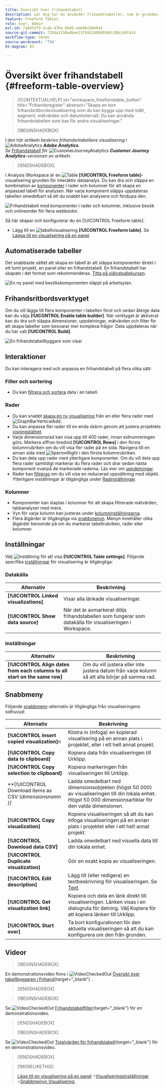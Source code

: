 ```yaml
---
title: Översikt över frihandstabell
description: Lär dig hur du använder frihandstabeller, som är grunden för dataanalys i Analysis Workspace.
feature: Freeform Tables
role: User, Admin
exl-id: 7a0432f9-2cab-47be-bbd6-ede96cb840a3
source-git-commit: f258a1150a4bee11f5922d058930dc38b1ddfa14
workflow-type: tm+mt
source-wordcount: '734'
ht-degree: 0%

---
```


# Översikt över frihandstabell {#freeform-table-overview}


<!-- markdownlint-disable MD034 -->

>[!CONTEXTUALHELP]
>id="workspace_freeformtable_button"
>title="Frihandsregister"
>abstract="Skapa en tom frihandsritbordsvisualisering som du kan bygga upp med mått, segment, mätvärden och datumintervall. Du kan använda frihandstabellen som bas för andra visualiseringar."

<!-- markdownlint-enable MD034 -->


>[!BEGINSHADEBOX]

_I den här artikeln beskrivs frihandsritabellens visualisering i_ ![AdobeAnalytics](/help/assets/icons/AdobeAnalytics.svg) _&#x200B;**Adobe Analytics**._<br/>_Se [Frihandstabell](https://experienceleague.adobe.com/sv/docs/analytics-platform/using/cja-workspace/visualizations/freeform-table/freeform-table) för_ ![CustomerJourneyAnalytics](/help/assets/icons/CustomerJourneyAnalytics.svg) _&#x200B;**Customer Journey Analytics**-versionen av artikeln._

>[!ENDSHADEBOX]


I Analysis Workspace är en ![Table](/help/assets/icons/Table.svg) **[!UICONTROL Freeform table]**-visualisering grunden för interaktiv dataanalys. Du kan dra och släppa en kombination av [komponenter](/help/analyze/analysis-workspace/components/analysis-workspace-components.md) i rader och kolumner för att skapa en anpassad tabell för analysen. När varje komponent släpps uppdateras tabellen omedelbart så att du snabbt kan analysera och fördjupa den.

![Frihandstabell med komponenter i rader och kolumner, inklusive besök och onlineorder för flera webbsidor.](assets/opening-section.png)

Så här skapar och konfigurerar du en [!UICONTROL Freeform table]:

* Lägg till en ![tabellvisualisering](/help/assets/icons/Table.svg) **[!UICONTROL Freeform table]**. Se [Lägga till en visualisering på en panel](../freeform-analysis-visualizations.md#add-visualizations-to-a-panel).

## Automatiserade tabeller

Det snabbaste sättet att skapa en tabell är att släppa komponenter direkt i ett tomt projekt, en panel eller en frihandstabell. En frihandstabell har skapats i det format som rekommenderas. [Titta på självstudiekursen](https://experienceleague.adobe.com/sv/docs/analytics-learn/tutorials/analysis-workspace/building-freeform-tables/auto-build-freeform-tables-in-analysis-workspace).

![En ny panel med besökskomponenten släppt på arbetsytan.](assets/automated-table.png)

## Frihandsritbordsverktyget

Om du vill lägga till flera komponenter i tabellen först och sedan återge data kan du välja **[!UICONTROL Enable table builder]**. När verktyget är aktiverat kan du dra och släppa dimensioner, uppdelningar, mätvärden och filter för att skapa tabeller som besvarar mer komplexa frågor. Data uppdateras när du har valt **[!UICONTROL Build]**.

![En frihandstabellbyggare som visar &#x200B;](assets/table-builder.png)

## Interaktioner

Du kan interagera med och anpassa en frihandstabell på flera olika sätt:

### Filter och sortering

* Du kan [filtrera och sortera](filter-and-sort.md) data i en tabell.

### Rader

* Du kan snabbt [skapa en ny visualisering](../freeform-analysis-visualizations.md#visualize) från en eller flera rader med ![GraphBarVerticalAdd](/help/assets/icons/GraphBarVerticalAdd.svg).
* Du kan anpassa fler rader till en enda skärm genom att justera projektets [visningstäthet](/help/analyze/analysis-workspace/build-workspace-project/view-density.md).
* Varje dimensionsrad kan visa upp till 400 rader, innan sidnumreringen görs. Markera siffran bredvid **[!UICONTROL Rows]** i den första kolumnrubriken om du vill visa fler rader på en sida. Navigera till en annan sida med ![SparronRight](/help/assets/icons/ChevronRight.svg) i den första kolumnrubriken.
* Du kan dela upp rader med ytterligare komponenter. Om du vill dela upp flera rader samtidigt markerar du flera rader och drar sedan nästa komponent ovanpå de markerade raderna. Läs mer om [uppdelningar](/help/analyze/analysis-workspace/components/dimensions/t-breakdown-fa.md).
* Rader kan [filtreras](/help/analyze/analysis-workspace/visualizations/freeform-table/filter-and-sort.md) om du vill visa en reducerad uppsättning med objekt. Ytterligare inställningar är tillgängliga under [Radinställningar](/help/analyze/analysis-workspace/visualizations/freeform-table/column-row-settings/table-settings.md).

### Kolumner

* Komponenter kan staplas i kolumner för att skapa filtrerade mätvärden, tabbanalyser med mera.
* Vyn för varje kolumn kan justeras under [kolumninställningarna](/help/analyze/analysis-workspace/visualizations/freeform-table/column-row-settings/column-settings.md).
* Flera åtgärder är tillgängliga via [snabbmenyn](/help/analyze/analysis-workspace/visualizations/freeform-analysis-visualizations.md#context-menu). Menyn innehåller olika åtgärder beroende på om du markerar tabellrubriken, rader eller kolumner.


## Inställningar

Välj ![Inställning](/help/assets/icons/Setting.svg) för att visa **[!UICONTROL Table settings]**. Följande specifika [inställningar](../freeform-analysis-visualizations.md#settings) för visualisering är tillgängliga:

### Datakälla

| Alternativ | Beskrivning |
|---|---|
| **[!UICONTROL Linked visualizations]**. | Visar alla länkade visualiseringar. |
| **[!UICONTROL Show data source]** | När det är avmarkerat döljs frihandstabellen som fungerar som datakälla för visualiseringen i Workspace. |

### Inställningar

| Alternativ | Beskrivning |
|---|---|
| **[!UICONTROL Align dates from each columns to all start on the same row]** | Om du vill justera eller inte justera datum från varje kolumn så att alla börjar på samma rad. |


## Snabbmeny

Följande [snabbmeny](../freeform-analysis-visualizations.md#context-menu)-alternativ är tillgängliga från visualiseringens sidhuvud:

| Alternativ | Beskrivning |
| --- | --- |
| **[!UICONTROL Insert copied visualization]**&#x200B;n | Klistra in (infoga) en kopierad visualisering på en annan plats i projektet, eller i ett helt annat projekt. |
| **[!UICONTROL Copy data to clipboard]** | Kopiera data från visualiseringen till Urklipp. |
| **[!UICONTROL Copy selection to clipboard]** | Kopiera markeringen från visualiseringen till Urklipp. |
| **[!UICONTROL Download items as CSV (*dimensionsnamn *)]** | Ladda omedelbart ned dimensionsobjekten (högst 50 000) av visualiseringen till din lokala enhet. Högst 50 000 dimensionsartiklar för den valda dimensionen. |
| **[!UICONTROL Copy visualization]** | Kopiera visualiseringen så att du kan infoga visualiseringen på en annan plats i projektet eller i ett helt annat projekt. |
| **[!UICONTROL Download data CSV]** | Ladda omedelbart ned visuella data till din lokala enhet. |
| **[!UICONTROL Duplicate visualization]** | Gör en exakt kopia av visualiseringen. |
| **[!UICONTROL Edit description]** | Lägg till (eller redigera) en textbeskrivning för visualiseringen. Se [Text](../text.md). |
| **[!UICONTROL Get visualization link]** | Kopiera och dela en länk direkt till visualiseringen. Länken visas i en dialogruta för delning. Välj Kopiera för att kopiera länken till Urklipp. |
| **[!UICONTROL Start over]** | Ta bort konfigurationen för den aktuella visualiseringen så att du kan konfigurera om den från grunden. |



## Videor

>[!BEGINSHADEBOX]

En demonstrationsvideo finns i ![VideoCheckedOut](/help/assets/icons/VideoCheckedOut.svg) [Översikt över tabellbyggaren i Frihand](https://video.tv.adobe.com/v/31318?quality=12&learn=on){target="_blank"} .

>[!ENDSHADEBOX]

>[!BEGINSHADEBOX]

Se ![VideoCheckedOut](/help/assets/icons/VideoCheckedOut.svg) [Frihandstabellfilter](https://video.tv.adobe.com/v/23232?quality=12&learn=on){target="_blank"} för en demonstrationsvideo.

>[!ENDSHADEBOX]

>[!BEGINSHADEBOX]

Se ![VideoCheckedOut](/help/assets/icons/VideoCheckedOut.svg) [Totalvärden för frihandstabell](https://video.tv.adobe.com/v/3437404?quality=12&learn=on&captions=swe){target="_blank"} för en demonstrationsvideo.

>[!ENDSHADEBOX]


>[!MORELIKETHIS]
>
>[Lägg till en visualisering på en panel](/help/analyze/analysis-workspace/visualizations/freeform-analysis-visualizations.md#add-visualizations-to-a-panel)
>&#x200B;>[Visualiseringsinställningar](/help/analyze/analysis-workspace/visualizations/freeform-analysis-visualizations.md#settings)
>&#x200B;>[Snabbmenyn Visualisering &#x200B;](/help/analyze/analysis-workspace/visualizations/freeform-analysis-visualizations.md#context-menu)
>



